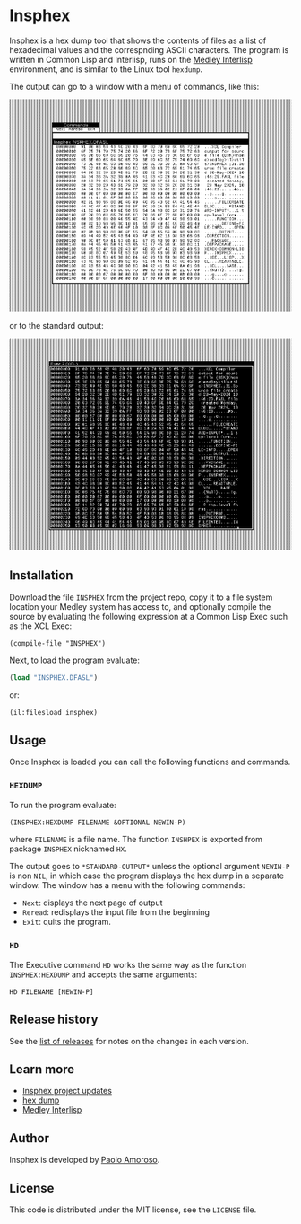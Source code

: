 # Insphex

Insphex is a hex dump tool that shows the contents of files as a list of hexadecimal values and the correspnding ASCII characters. The program is written in Common Lisp and Interlisp, runs on the [Medley Interlisp](https://interlisp.org) environment, and is similar to the Linux tool `hexdump`.

The output can go to a window with a menu of commands, like this:

![Insphex output window](https://raw.githubusercontent.com/pamoroso/insphex/main/insphex1.png)

or to the standard output:

![Insphex output window](https://raw.githubusercontent.com/pamoroso/insphex/main/insphex2.png)


## Installation

Download the file `INSPHEX` from the project repo, copy it to a file system location your Medley system has access to, and optionally compile the source by evaluating the following expression at a Common Lisp Exec such as the XCL Exec:

```
(compile-file "INSPHEX")
```

Next, to load the program evaluate:

```lisp
(load "INSPHEX.DFASL")
```

or:

```lisp
(il:filesload insphex)
```


## Usage

Once Insphex is loaded you can call the following functions and commands.


### `HEXDUMP`

To run the program evaluate:

```lisp
(INSPHEX:HEXDUMP FILENAME &OPTIONAL NEWIN-P)
```

where `FILENAME` is a file name. The function `INSHPEX` is exported from package `INSPHEX` nicknamed `HX`.

The output goes to `*STANDARD-OUTPUT*` unless the optional argument `NEWIN-P` is non `NIL`, in which case the program displays the hex dump in a separate window. The window has a menu with the following commands:

* `Next`: displays the next page of output
* `Reread`: redisplays the input file from the beginning
* `Exit`: quits the program.


### `HD`

The Executive command `HD` works the same way as the function `INSPHEX:HEXDUMP` and accepts the same arguments:

```
HD FILENAME [NEWIN-P]
```


## Release history

See the [list of releases](https://github.com/pamoroso/insphex/releases) for notes on the changes in each version.


## Learn more

- [Insphex project updates](https://journal.paoloamoroso.com/tag:insphex)
- [hex dump](https://en.wikipedia.org/wiki/Hex_dump)
- [Medley Interlisp](https://interlisp.org)


## Author

Insphex is developed by [Paolo Amoroso](https://github.com/pamoroso).


## License

This code is distributed under the MIT license, see the `LICENSE` file.
